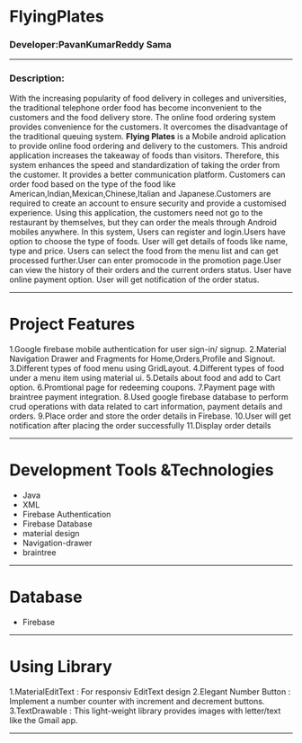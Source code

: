 # FlyingPlates

### Developer:PavanKumarReddy Sama
***
### Description:
With the increasing popularity of food delivery in colleges and universities, the traditional telephone order food has become inconvenient to the customers and the food delivery store. The online food ordering system provides convenience for the customers. It overcomes the disadvantage of the traditional queuing system. **Flying Plates** is a Mobile android aplication to provide online food ordering and delivery to the customers. This android application increases the takeaway of foods than visitors. Therefore, this system enhances the speed and standardization of taking the order from the customer. It provides a better communication platform. Customers can order food based on the type of the food like American,Indian,Mexican,Chinese,Italian and Japanese.Customers are required to create an account to ensure security and provide a customised experience. Using this application, the customers need not go to the restaurant by themselves, but they can order the meals through Android mobiles anywhere. In this system, Users can register and login.Users have option to choose the type of foods. User will get details of foods like name, type and price. Users can select the food from the menu list and can get processed further.User can enter promocode in the promotion page.User can view the history of their orders and the current orders status. User have online payment option. User will get notification of the order status.
***
# Project Features
1.Google firebase mobile authentication for user sign-in/ signup.
2.Material Navigation Drawer and Fragments for Home,Orders,Profile and Signout.
3.Different types of food menu using GridLayout.
4.Different types of food under a menu item using material ui.
5.Details about food and add to Cart option.
6.Promtional page for redeeming coupons.
7.Payment page with braintree payment integration.
8.Used google firebase database to perform crud operations with data related to cart information, payment details and orders.
9.Place order and store the order details in Firebase.
10.User will get notification after placing the order successfully
11.Display order details
***
# Development Tools &Technologies
* Java
* XML
* Firebase Authentication
* Firebase Database
* material design
* Navigation-drawer
* braintree
***
# Database
* Firebase
***
# Using Library
1.MaterialEditText : For responsiv EditText design
2.Elegant Number Button : Implement a number counter with increment and decrement buttons.
3.TextDrawable : This light-weight library provides images with letter/text like the Gmail app.
***

